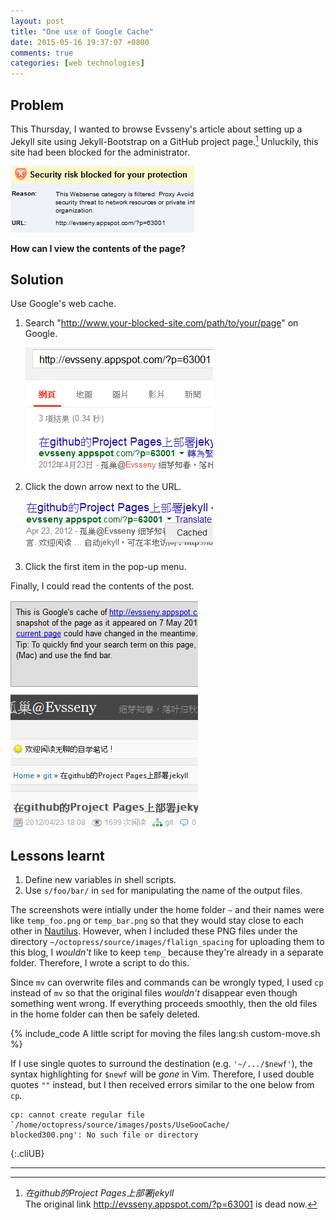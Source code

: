 ```yaml
---
layout: post
title: "One use of Google Cache"
date: 2015-05-16 19:37:07 +0800
comments: true
categories: [web technologies]
---
```


Problem
---

This Thursday, I wanted to browse Evsseny's article about setting up a
Jekyll site using Jekyll-Bootstrap on a GitHub project page.[^blocked]
Unluckily, this site had been blocked for the administrator.

<picture class="fancybox"
  title="Web site blocked">
  <source srcset="/images/posts/UseGooCache/blocked621.png"
    media="(min-width: 621px)"></source>
  <img alt="web site blocked"
    src="/images/posts/UseGooCache/blocked294.png" />
</picture>

**How can I view the contents of the page?**

<!-- more -->

Solution
---

Use Google's web cache.

1. Search "http://www.your-blocked-site.com/path/to/your/page" on
Google.

    <picture class="fancybox"
      title="Paste the URL of the blocked site to text box">
      <source srcset="/images/posts/UseGooCache/search609.png"
	media="(min-width: 609px)"></source>
      <img alt="google the blocked URL"
	src="/images/posts/UseGooCache/search300.png" />
    </picture>

2. Click the down arrow next to the URL.

    <picture class="fancybox"
      title= 'Click the down arrow next to the URL and then "Cached"'>
      <source srcset="/images/posts/UseGooCache/cached300.png"></source>
      <img alt='click the down arrow and "cached"'
	src="/images/posts/UseGooCache/cached300.png" />
    </picture>

3. Click the first item in the pop-up menu.

Finally, I could read the contents of the post.

<picture class="fancybox"
  title="Enjoy reading the post!">
  <source srcset="/images/posts/UseGooCache/view508.png"
    media="(min-width: 508px)"></source>
  <img alt="google the blocked URL"
    src="/images/posts/UseGooCache/view300.png" />
</picture>

Lessons learnt
---

1. Define new variables in shell scripts.
2. Use `s/foo/bar/` in `sed` for manipulating the name of the output
files.

The screenshots were intially under the home folder `~` and their
names were like `temp_foo.png` or `temp_bar.png` so that they would
stay close to each other in [Nautilus].  However, when I included
these PNG files under the directory
`~/octopress/source/images/flalign_spacing` for uploading them to this
blog, I *wouldn't* like to keep `temp_` because they're already in a
separate folder.  Therefore, I wrote a script to do this.

Since `mv` can overwrite files and commands can be wrongly typed, I
used `cp` instead of `mv` so that the original files *wouldn't*
disappear even though something went wrong.  If everything proceeds
smoothly, then the old files in the home folder can then be safely
deleted.

{% include_code A little script for moving the files lang:sh custom-move.sh %}

If I use single quotes to surround the destination (e.g.
`'~/.../$newf'`), the syntax highlighting for `$newf` will be *gone*
in Vim.  Therefore, I used double quotes `""` instead, but I then
received errors similar to the one below from `cp`.

    cp: cannot create regular file `/home/octopress/source/images/posts/UseGooCache/
    blocked300.png': No such file or directory
{:.cliUB}

---
[^blocked]:
    *在github的Project Pages上部署jekyll*  
    The original link http://evsseny.appspot.com/?p=63001 is dead now.

[Nautilus]: https://help.ubuntu.com/community/DefaultFileManager
